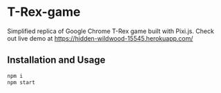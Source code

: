 # T-Rex-game

Simplified replica of Google Chrome T-Rex game built with Pixi.js. Check out live demo at https://hidden-wildwood-15545.herokuapp.com/

## Installation and Usage


```bash
npm i
npm start
```
